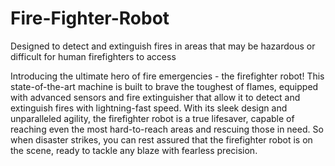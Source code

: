 # Fire-Fighter-Robot
Designed to detect and extinguish fires in areas that may be hazardous or difficult for human firefighters to access

Introducing the ultimate hero of fire emergencies - the firefighter robot! This state-of-the-art machine is built to brave the toughest of flames, equipped with advanced sensors and fire extinguisher that allow it to detect and extinguish fires with lightning-fast speed. With its sleek design and unparalleled agility, the firefighter robot is a true lifesaver, capable of reaching even the most hard-to-reach areas and rescuing those in need. So when disaster strikes, you can rest assured that the firefighter robot is on the scene, ready to tackle any blaze with fearless precision.
